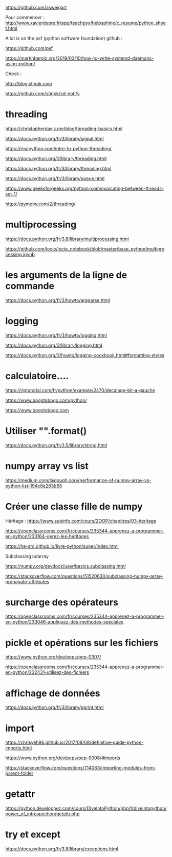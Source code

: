 https://github.com/asweigart

Pour commencer :
http://www.xavierdupre.fr/app/teachpyx/helpsphinx/c_resume/python_sheet.html

A lot is on the psf (python software foundation) github :

https://github.com/psf

https://martinberoiz.org/2019/03/10/how-to-write-systemd-daemons-using-python/

Check :

http://blog.stigok.com

https://github.com/stigok/sd-notify

# threading

https://christopherdavis.me/blog/threading-basics.html

https://docs.python.org/fr/3/library/signal.html

https://realpython.com/intro-to-python-threading/

https://docs.python.org/3/library/threading.html

https://docs.python.org/fr/3/library/threading.html

https://docs.python.org/fr/3/library/queue.html

https://www.geeksforgeeks.org/python-communicating-between-threads-set-1/

https://pymotw.com/2/threading/

# multiprocessing

https://docs.python.org/fr/3.8/library/multiprocessing.html

https://github.com/locie/locie_notebook/blob/master/base_python/multiprocessing.ipynb

# les arguments de la ligne de commande

https://docs.python.org/fr/3/howto/argparse.html

# logging

https://docs.python.org/fr/3/howto/logging.html

https://docs.python.org/3/library/logging.html

https://docs.python.org/3/howto/logging-cookbook.html#formatting-styles

# calculatoire....

https://riptutorial.com/fr/python/example/2470/decalage-bit-a-gauche

https://www.bogotobogo.com/python/

https://www.bogotobogo.com

# Utiliser "".format()

https://docs.python.org/fr/3.5/library/string.html

# numpy array vs list

https://medium.com/@gough.cory/performance-of-numpy-array-vs-python-list-194c8e283b65

# Créer une classe fille de numpy

Héritage : https://www.supinfo.com/cours/2OOP/chapitres/03-heritage

https://openclassrooms.com/fr/courses/235344-apprenez-a-programmer-en-python/233164-gerez-les-heritages

https://he-arc.github.io/livre-python/super/index.html

Subclassing ndarray

https://numpy.org/devdocs/user/basics.subclassing.html

https://stackoverflow.com/questions/51520630/subclassing-numpy-array-propagate-attributes

# surcharge des opérateurs 

https://openclassrooms.com/fr/courses/235344-apprenez-a-programmer-en-python/233046-appliquez-des-methodes-speciales

# pickle et opérations sur les fichiers

https://www.python.org/dev/peps/pep-0307/

https://openclassrooms.com/fr/courses/235344-apprenez-a-programmer-en-python/232431-utilisez-des-fichiers

# affichage de données 

https://docs.python.org/fr/3/library/pprint.html

# import

https://chrisyeh96.github.io/2017/08/08/definitive-guide-python-imports.html

https://www.python.org/dev/peps/pep-0008/#imports

https://stackoverflow.com/questions/714063/importing-modules-from-parent-folder

# getattr

https://python.developpez.com/cours/DiveIntoPython/php/frdiveintopython/power_of_introspection/getattr.php

# try et except

https://docs.python.org/fr/3.8/library/exceptions.html
